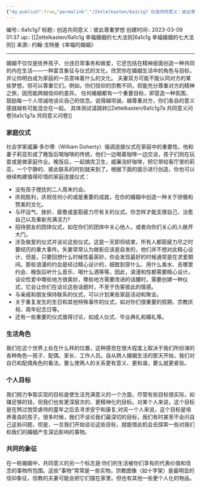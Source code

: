 ```yaml
---
{"dg-publish":true,"permalink":"/Zettelkasten/6a1c1g7 创造共同意义：彼此尊重梦想/","dgPassFrontmatter":true}
---
```


编号:: 6a1c1g7
标题:: 创造共同意义：彼此尊重梦想
创建时间:: 2023-03-09 01:37
up:: [[Zettelkasten/6a1c1g 幸福婚姻的七大法则\|6a1c1g 幸福婚姻的七大法则]]
来源:: 约翰·戈特曼《幸福的婚姻》

---

婚姻不仅仅是抚养孩子、分违日常事务和做爱，它还包括在精神层面创造一种共同的内在生活——一种富含象征与仪式的文化，欣赏你在婚姻生活中的角色与目标，并让你明白成为家庭的一员意味着什么的文化。
夫妻双方可能不能认同对方的某些梦想，但可以尊重它们。例如，你们信仰的宗教不同，但能充分尊重对方的精神之旅，因而能跨越信仰的差异。
任何婚姻都有一个重要目标，即营造一种氛围，鼓励每一个人坦诚地谈论自己的信念。说得越坦诚，越尊重对方，你们各自的意义感就越有可能混合在一起。
具体测试请跳转[[Zettelkasten/6a1c1g7a 共同意义问卷\|6a1c1g7a 共同意义问卷]]

### 家庭仪式
社会学家威廉·多尔蒂（William Doherty）强调连接仪式在家庭中的重要性。他和妻子莉亚形成了晚饭后喝咖啡的传统，他们一边喝着咖啡一边交谈，孩子们则在玩耍或是做家庭作业。晚饭后，一起搞完卫生，威廉泡好咖啡，把它带给客厅里的莉亚，一个宁静的、彼此联系的时刻就来到了。根据下面的提示进行创造，你也可以继续构建值得珍惜的家庭连接仪式：
- 没有孩子搅扰的二人周末约会。
- 庆祝胜利，庆祝任何小的或是重要的成就，在你的婚姻中创造一种关于骄傲和赞美的文化。
- 与坏运气、挫折、疲惫或是筋疲力尽有关的仪式。你怎样才能支撑自己、治愈自己以及重新充满活力?
- 招待朋友的团体仪式，如在你们的团体中关心他人，或者向你们关心的人敞开大门。
- 涉及做爱的仪式并谈论这些仪式。这是一天即将结束，所有人都筋疲力尽之时要经历的重大事件。失妻常常认为做影应该是自发的，他们并不想对此精心设计，但是，只要回想什么时候性最英妙，你会发现最好的时候通常是在求爱期间。那些浪漫的约会是经过精心设计的，细致到穿什么、用什么香水、去哪里约会、晚饭后听什么音乐、喝什么酒等等，因此，浪漫和性都需要精心设计。谈论性爱中哪些地方很美妙，哪些地方需要改进的话腰时，需要创建一种仪式，它会让你们在谈论这些话题时，不至于伤客彼此的情感。
- 与亲戚和朋友保持联系的仪式，可以计划某些家庭活动和聚会。
- 关于重复发生的生日和其他特殊事件的仪式，如对你们很重要的假期、宗教庆祝、周年纪念日等。
- 还有一些重要的仪式值得讨论，如成人仪式、毕业典礼和婚礼等。 

### 生活角色
我们在这个世界上处在什么样的位置，这种感觉在很大程度上取决于我们所扮演的各种角色—孩子、配偶、家长、工作人员。自从跨人婚姻生活的那天开始，我们对自已和配偶角色的看法，要么使两人的关系更有意义、更和谐，要么就更紧张。

### 个人目标
我们努力争取实现的目标是使生活充满意义的一个方面，尽管有些目标很实际，如赚足够的钱，但我们也有更深层次的、更精神化的目标。对某个人来说，这个目标是在熬过饱受虐待的童年之后去寻求安宁和康复;对另一个人来说，这个目标是培养善良的孩子。很多时候，我们不谈论我们最深切的目标，我们有时甚至不会问自己这些问题，但是，一旦我们开始谈论这些目标，就能借此机会去探索一些对我们和我们的婚姻产生深远影响的事物。

### 共同的象征
在一桩婚姻中，共同意义的另一个标志是∶你们的生活被你们享有的代表价值和信念的事物所包围。这些"事物"常常是一些实物，宗教图像（如十字架）是最明显的信仰象征，信教的夫妻可能会把它们摆在家里。但也有其他一些更个人化的物品。